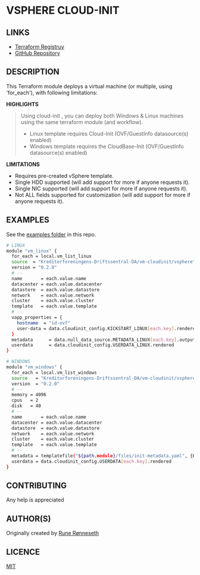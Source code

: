 # VSPHERE CLOUD-INIT

## LINKS
  * [Terraform Registruy](https://registry.terraform.io/modules/Kreditorforeningens-Driftssentral-DA/vm-cloudinit/vsphere/latest)
  * [GitHub Repository](https://github.com/Kreditorforeningens-Driftssentral-DA/terraform-vsphere-vm-cloudinit)

## DESCRIPTION
This Terraform module deploys a virtual machine (or multiple, using 'for_each'), with following limitations:

**HIGHLIGHTS**
> Using cloud-init , you can deploy both Windows & Linux machines using the same terraform module (and workflow).
>  * Linux template requires Cloud-Init (OVF/GuestInfo datasource(s) enabled)
>  * Windows template requires the CloudBase-Init (OVF/GuestInfo datasource(s) enabled)

**LIMITATIONS**
  * Requires pre-created vSphere template.
  * Single HDD supported (will add support for more if anyone requests it).
  * Single NIC supported (will add support for more if anyone requests it).
  * Not ALL fields supported for customization (will add support for more if anyone requests it).

## EXAMPLES
See the [examples folder](examples/) in this repo.

```bash
# LINUX
module "vm_linux" {
  for_each = local.vm_list_linux
  source  = "Kreditorforeningens-Driftssentral-DA/vm-cloudinit/vsphere"
  version = "0.2.0"
  # --
  name       = each.value.name
  datacenter = each.value.datacenter
  datastore  = each.value.datastore
  network    = each.value.network
  cluster    = each.value.cluster
  template   = each.value.template
  # --
  vapp_properties = {
    hostname  = "id-ovf"
    user-data = data.cloudinit_config.KICKSTART_LINUX[each.key].rendered
  }
  metadata      = data.null_data_source.METADATA_LINUX[each.key].outputs["ubuntu"]
  userdata      = data.cloudinit_config.USERDATA_LINUX.rendered
}

# WINDOWS
module "vm_windows" {
  for_each = local.vm_list_windows
  source   = "Kreditorforeningens-Driftssentral-DA/vm-cloudinit/vsphere"
  version  = "0.2.0"
  # --
  memory = 4096
  cpus   = 2
  disk   = 40
  # --
  name       = each.value.name
  datacenter = each.value.datacenter
  datastore  = each.value.datastore
  network    = each.value.network
  cluster    = each.value.cluster
  template   = each.value.template
  # --
  metadata = templatefile("${path.module}/files/init-metadata.yaml", {HOSTNAME = each.value.name})
  userdata = data.cloudinit_config.USERDATA[each.key].rendered
}

```

## CONTRIBUTING
Any help is appreciated

## AUTHOR(S)
Originally created by [Rune Rønneseth](https://github.com/runeron)

## LICENCE
[MIT](LICENSE)

